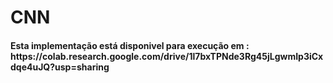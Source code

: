 # CNN
<h4>Esta implementação está disponivel para execução em : <br \>
https://colab.research.google.com/drive/1l7bxTPNde3Rg45jLgwmIp3iCxdqe4uJQ?usp=sharing</h4>
